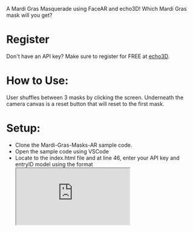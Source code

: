 A Mardi Gras Masquerade using FaceAR and echo3D! Which Mardi Gras mask will you get? 

# Register
Don't have an API key? Make sure to register for FREE at [echo3D](https://www.echo3d.co/).

# How to Use:
User shuffles between 3 masks by clicking the screen. Underneath the camera canvas is a reset button that will reset to the first mask.

# Setup:

* Clone the Mardi-Gras-Masks-AR sample code.
* Open the sample code using VSCode
* Locate to the index.html file and at line 46, enter your API key and entryID model using the format <iframe src="https://api.echo3D.co/facear?key=<YOUR_API_KEY>&entry=<ENTRY-ID>"/>
* Locate to the style.css file and at lines 3,4, and 5, enter your API keys and entryID's for the 3 masks. Use the format <iframe src="https://api.echo3D.co/facear?key=<YOUR_API_KEY>&entry=<ENTRY-ID>"/>
* Right click index.html and select Open with Live Server. If Live Server is not already installed, documentation to install it can be located [here](https://marketplace.visualstudio.com/items?itemName=ritwickdey.LiveServer)
* Locate to [ngrok.com](https://ngrok.com/) to setup an account and download the MacOSX ARM64 or Windows(32-Bit) file
* Follow the ngrok setup instructions [here](https://dashboard.ngrok.com/get-started/setup)
* Start up a HTTP tunnel. In the terminal, type in ./ngrok http (port number). Fill in the portnumber with the default port from Step 3 in the URL. 
* Next to forwarding, copy and paste the given https link (ex: https://8418-168-122-7-164.ngrok.io) and send to your phone.
* Open the link on your phone

# Learn more
Refer to our [documentation](https://docs.echo3d.co/) to learn more about how to use FaceAR and echo3D.

# Support
Feel free to reach out at support@echo3D.co or join our [support channel on Slack](https://echo3d.slack.com/ssb/redirect).

# Screenshot
![alt text](https://scontent-bos3-1.xx.fbcdn.net/v/t1.15752-9/p320x320/272787676_316056950536466_7611529968081835732_n.jpg?_nc_cat=103&ccb=1-5&_nc_sid=aee45a&_nc_ohc=mCSMOLqrGnkAX97lqSf&tn=EThAkjqMlTZqkViO&_nc_ht=scontent-bos3-1.xx&oh=03_AVInpgGRozmET0-Hxz2nnXBkXDk4_f6PtZnA20oLpRlDTw&oe=6228651A)
![alt text](https://scontent.xx.fbcdn.net/v/t1.15752-9/p320x320/273222093_1385376661977384_1792994701520626526_n.jpg?_nc_cat=105&ccb=1-5&_nc_sid=aee45a&_nc_ohc=u3mXilkO2kcAX_Ws-tv&_nc_ad=z-m&_nc_cid=0&_nc_ht=scontent.xx&oh=03_AVI4qAYNvhzO2BEL1KuaUUKF_MJT3Vo759FGavamo4Ds-g&oe=622A2CAD)
![alt text](https://scontent-bos3-1.xx.fbcdn.net/v/t1.15752-9/p320x320/272911723_1078332806292068_8373092482646728540_n.jpg?_nc_cat=102&ccb=1-5&_nc_sid=aee45a&_nc_ohc=hthtJVYQhXwAX_o6O-Z&_nc_oc=AQlV3DjKm4dtEC9YPz7-Gflmrz035bfV2PF6iZiNXaeFFGXZC3KrVJonHkJkgxBysUU&tn=EThAkjqMlTZqkViO&_nc_ht=scontent-bos3-1.xx&oh=03_AVKLoub4IEIHg_q5u-OPWkKyooC0zbq0zNfkhLjw1jcC1g&oe=6225B75D)
